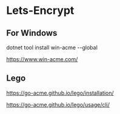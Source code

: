 # Lets-Encrypt

## For Windows
dotnet tool install win-acme --global

https://www.win-acme.com/


## Lego
https://go-acme.github.io/lego/installation/

https://go-acme.github.io/lego/usage/cli/
